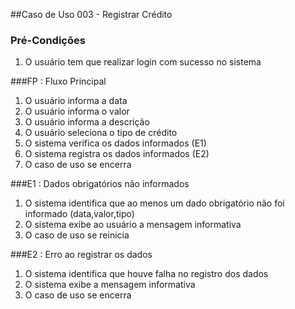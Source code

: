 ##Caso de Uso 003 - Registrar Crédito

### Pré-Condições
1. O usuário tem que realizar login com sucesso no sistema

###FP : Fluxo Principal
1. O usuário informa a data 
2. O usuário informa o valor
3. O usuário informa a descrição
4. O usuário seleciona o tipo de crédito
5. O sistema verifica os dados informados (E1) 
6. O sistema registra os dados informados (E2)
7. O caso de uso se encerra

###E1 : Dados obrigatórios não informados
1. O sistema identifica que ao menos um dado obrigatório não foi informado (data,valor,tipo)
2. O sistema exibe ao usuário a mensagem informativa
3. O caso de uso se reinicia

###E2 : Erro ao registrar os dados
1. O sistema identifica que houve falha no registro dos dados
2. O sistema exibe a mensagem informativa
3. O caso de uso se encerra
